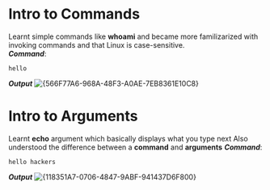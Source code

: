 # Intro to Commands
Learnt simple commands like **whoami** and became more familizarized with invoking commands and that Linux is case-sensitive. <br>
***Command***:
```
hello
```
***Output***
![{566F77A6-968A-48F3-A0AE-7EB8361E10C8}](https://github.com/user-attachments/assets/20125058-1b0e-43f4-a484-3e11bac8cb2b)

#  Intro to Arguments
Learnt **echo** argument which basically displays what you type next
Also understood the difference between a **command** and **arguments**
***Command***:
```
hello hackers
```
***Output***
![{118351A7-0706-4847-9ABF-941437D6F800}](https://github.com/user-attachments/assets/34f0edad-8722-447f-9254-d538f9388aa7)

